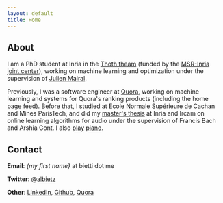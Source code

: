```yaml
---
layout: default
title: Home
---
```

## About

I am a PhD student at Inria in the [Thoth theam](http://thoth.inrialpes.fr/) (funded by the [MSR-Inria joint center](http://www.msr-inria.fr/)), working on machine learning and optimization under the supervision of [Julien Mairal](http://thoth.inrialpes.fr/people/mairal/).

Previously, I was a software engineer at [Quora](http://www.quora.com), working on machine learning and systems for Quora's ranking products (including the home page feed). Before that, I studied at Ecole Normale Supérieure de Cachan and Mines ParisTech, and did my [master's thesis](https://hal.inria.fr/hal-01064672v2/document) at Inria and Ircam on online learning algorithms for audio under the supervision of Francis Bach and Arshia Cont. I also [play](http://www.youtube.com/watch?v=S4P07vt1Tmc) [piano](http://www.youtube.com/watch?v=foh6FXkYyyA).

## Contact

**Email**: *{my first name}* at bietti dot me

**Twitter**: @[albietz](http://twitter.com/albietz)

**Other**: [LinkedIn](http://www.linkedin.com/profile/view?id=16112341), [Github](http://github.com/albietz), [Quora](http://www.quora.com/Alberto-Bietti)

